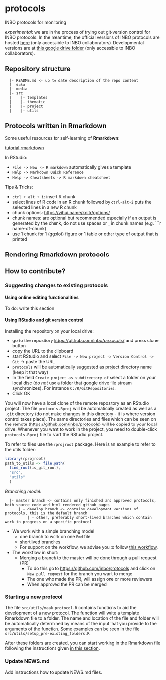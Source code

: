 # protocols

INBO protocols for monitoring

*experimental*: we are in the process of trying out git-version control for INBO protocols. In the meantime, the official versions of INBO protocols are hosted [here](https://sites.google.com/a/inbo.be/veldprotocols/) (only accessible to INBO collaborators). Developmental versions are at [this google drive folder](https://drive.google.com/drive/folders/0BzUqT1wpznBXY2ZqaXh2a0tyd2M) (only accessible to INBO collaborators). 

## Repository structure

```
  |- README.md <- up to date description of the repo content
  |- data
  |- media
  |- src
  |    |- templates
  |    |- thematic
  |    |- project
  |    |- utils
```



## Protocols written in Rmarkdown

Some useful resources for self-learning of **Rmarkdown**:

[tutorial rmarkdown](https://ourcodingclub.github.io/2016/11/24/rmarkdown-1.html)

In RStudio: 

* `File -> New -> R markdown` automatically gives a template 
* `Help -> Markdown Quick Reference`
* `Help -> Cheatsheets -> R markdown cheatsheet`


Tips & Tricks:

* `ctrl + alt + i`: insert R chunk 
* select lines of R code in an R chunk followed by `ctrl-alt-i` puts the selected lines in a new R chunk
* chunk options: https://yihui.name/knitr/options/
* chunk names: are optional but recommended especially if an output is generated by the chunk, do not use spaces or _ in chunk names (e.g. ```r name-of-chunk)
* use 1 chunk for 1 (ggplot) figure or 1 table or other type of output that is printed 

## Rendering Rmarkdown protocols



## How to contribute?


### Suggesting changes to existing protocols

#### Using online editing functionalities

To do: write this section


#### Using RStudio and git version control

Installing the repository on your local drive:

* go to the repository https://github.com/inbo/protocols/ and press clone button
* copy the URL to the clipboard
* start RStudio and select `File -> New project -> Version Control -> Git` -> paste the URL
* `protocols` will be automatically suggested as project directory name (keep it that way)
* In the field `Create project as subdirectory of` select a folder on your local disc (do *not* use a folder that google drive file stream synchronizes). For instance `C:/R/GitRepositories`.
* Click OK

You will now have a local clone of the remote repository as an RStudio project. The file `protocols.Rproj` will be automatically created as well as a `.git` directory (do not make changes in this directory - it is where version control takes place). 
The same directories and files which can be seen on the remote (https://github.com/inbo/protocols) will be copied to your local drive. 
Whenever you want to work in the project, you need to double-click `protocols.Rproj` file to start the RStudio project. 

To refer to files use the `rprojroot` package. Here is an example to refer to the utils folder:

```r
library(rprojroot)
path_to_utils <- file.path(
  find_root(is_git_root),
  "src",
  "utils"
  )
```


*Branching model:*

```
  |- master branch <- contains only finished and approved protocols, both source code and html rendered github pages
      | - develop branch <- contains development versions of protocols, this is the default branch
          | - other, preferably short-lived branches which contain work in progress on a specific protocol
```

* We work with a simple branching model
    * one branch to work on one `Rmd` file
    * shortlived branches
    * For support on the workflow, we advise you to follow [this workflow](https://inbo.github.io/git-course/workflow_rstudio.html).
* The workflow in short:
    * Merging a branch to the master will be done through a pull request (PR)
        * To do this go to https://github.com/inbo/protocols and click on `New pull request` for the branch you want to merge
        * The one who made the PR, will assign one or more reviewers
        * When approved the PR can be merged


### Starting a new protocol

The file `src/utils/maak_protocol.R` contains functions to aid the development of a new protocol. The function will write a template Rmarkdown file to a folder. The name and location of the file and folder will be automatically determined by means of the input that you provide to the arguments of the function. Some examples can be seen in the file `src/utils/setup_pre-existing_folders.R`

After these folders are created, you can start working in the Rmarkdown file following the instructions given [in this section](#using-rstudio-and-git-version-control).


### Update NEWS.md


Add instructions how to update NEWS.md files.
